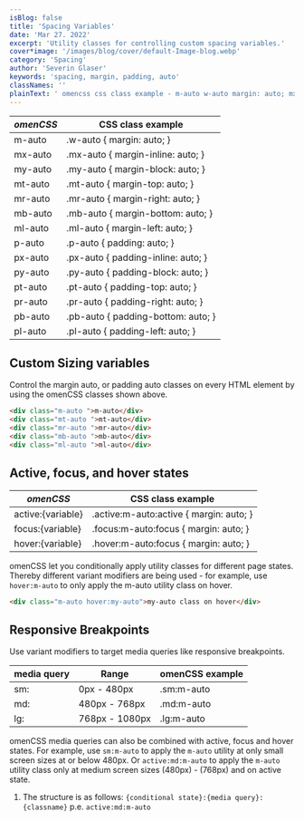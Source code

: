 ```yaml
---
isBlog: false
title: 'Spacing Variables'
date: 'Mar 27. 2022'
excerpt: 'Utility classes for controlling custom spacing variables.'
cover*image: '/images/blog/cover/default-Image-blog.webp'
category: 'Spacing'
author: 'Severin Glaser'
keywords: 'spacing, margin, padding, auto'
classNames: ''
plainText: ' omencss css class example - m-auto w-auto margin: auto; mx-auto mx-auto margin-inline: auto; my-auto my-auto margin-block: auto; mt-auto mt-auto margin-top: auto; mr-auto mr-auto margin-right: auto; mb-auto mb-auto margin-bottom: auto; ml-auto ml-auto margin-left: auto; p-auto p-auto padding: auto; px-auto px-auto padding-inline: auto; py-auto py-auto padding-block: auto; pt-auto pt-auto padding-top: auto; pr-auto pr-auto padding-right: auto; pb-auto pb-auto padding-bottom: auto; pl-auto pl-auto padding-left: auto; custom sizing variables control the margin auto or padding auto classes on every html element by using the omencss classes shown above html div class=m-auto m-auto div div class=mt-auto mt-auto div div class=mr-auto mr-auto div div class=mb-auto mb-auto div div class=ml-auto ml-auto div active focus and hover states omencss css class example - active: variable active :m-auto:active margin: auto; focus: variable focus :m-auto:focus margin: auto; hover: variable hover :m-auto:focus margin: auto; omencss let you conditionally apply utility classes for different page states thereby different variant modifiers are being used - for example use hover:m-auto to only apply the m-auto utility class on hover html div class=m-auto hover:my-auto my-auto class on hover div responsive breakpoints use variant modifiers to target media queries like responsive breakpoints media query range omencss example - - sm: 0px - 480px sm:m-auto md: 480px - 768px md:m-auto lg: 768px - 1080px lg:m-auto omencss media queries can also be combined with active focus and hover states for example use sm:m-auto to apply the m-auto utility at only small screen sizes at or below 480px or active:md:m-auto to apply the m-auto utility class only at medium screen sizes 480px - 768px and on active state 1 the structure is as follows: conditional state : media query : classname p e active:md:m-auto '
---
```


| _omenCSS_ | CSS class example                  |
| --------- | ---------------------------------- |
| m-auto    | .w-auto { margin: auto; }          |
| mx-auto   | .mx-auto { margin-inline: auto; }  |
| my-auto   | .my-auto { margin-block: auto; }   |
| mt-auto   | .mt-auto { margin-top: auto; }     |
| mr-auto   | .mr-auto { margin-right: auto; }   |
| mb-auto   | .mb-auto { margin-bottom: auto; }  |
| ml-auto   | .ml-auto { margin-left: auto; }    |
| p-auto    | .p-auto { padding: auto; }         |
| px-auto   | .px-auto { padding-inline: auto; } |
| py-auto   | .py-auto { padding-block: auto; }  |
| pt-auto   | .pt-auto { padding-top: auto; }    |
| pr-auto   | .pr-auto { padding-right: auto; }  |
| pb-auto   | .pb-auto { padding-bottom: auto; } |
| pl-auto   | .pl-auto { padding-left: auto; }   |

## Custom Sizing variables

Control the margin auto, or padding auto classes on every HTML element by using the omenCSS classes shown above.

```html
<div class="m-auto ">m-auto</div>
<div class="mt-auto ">mt-auto</div>
<div class="mr-auto ">mr-auto</div>
<div class="mb-auto ">mb-auto</div>
<div class="ml-auto ">ml-auto</div>
```

## Active, focus, and hover states

| _omenCSS_         | CSS class example                        |
| ----------------- | ---------------------------------------- |
| active:{variable} | .active\:m-auto:active { margin: auto; } |
| focus:{variable}  | .focus\:m-auto:focus { margin: auto; }   |
| hover:{variable}  | .hover\:m-auto:focus { margin: auto; }   |

omenCSS let you conditionally apply utility classes for different page states. Thereby different variant modifiers are being used - for example, use `hover:m-auto` to only apply the m-auto utility class on hover.

```html
<div class="m-auto hover:my-auto">my-auto class on hover</div>
```

## Responsive Breakpoints

Use variant modifiers to target media queries like responsive breakpoints.

| media query | Range          | omenCSS example |
| ----------- | -------------- | --------------- |
| sm:         | 0px - 480px    | .sm:m-auto      |
| md:         | 480px - 768px  | .md:m-auto      |
| lg:         | 768px - 1080px | .lg:m-auto      |

omenCSS media queries can also be combined with active, focus and hover states. For example, use `sm:m-auto` to apply the `m-auto` utility at only small screen sizes at or below 480px. Or `active:md:m-auto` to apply the `m-auto` utility class only at medium screen sizes (480px) - (768px) and on active state.

1. The structure is as follows: `{conditional state}:{media query}:{classname}` p.e. `active:md:m-auto`

